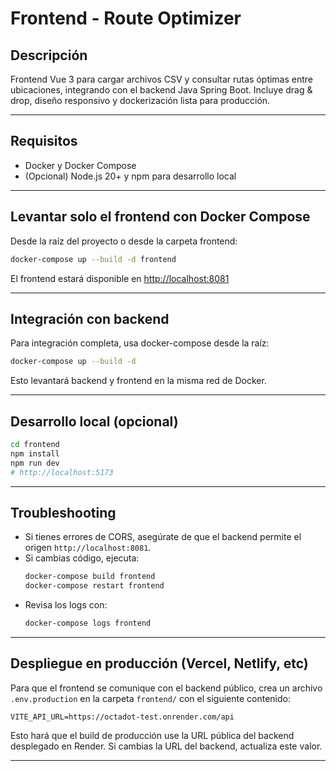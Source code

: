 # Frontend - Route Optimizer

## Descripción

Frontend Vue 3 para cargar archivos CSV y consultar rutas óptimas entre ubicaciones, integrando con el backend Java Spring Boot. Incluye drag & drop, diseño responsivo y dockerización lista para producción.

---

## Requisitos
- Docker y Docker Compose
- (Opcional) Node.js 20+ y npm para desarrollo local

---

## Levantar solo el frontend con Docker Compose

Desde la raíz del proyecto o desde la carpeta frontend:

```bash
docker-compose up --build -d frontend
```

El frontend estará disponible en [http://localhost:8081](http://localhost:8081)

---

## Integración con backend

Para integración completa, usa docker-compose desde la raíz:

```bash
docker-compose up --build -d
```

Esto levantará backend y frontend en la misma red de Docker.

---

## Desarrollo local (opcional)

```bash
cd frontend
npm install
npm run dev
# http://localhost:5173
```

---

## Troubleshooting
- Si tienes errores de CORS, asegúrate de que el backend permite el origen `http://localhost:8081`.
- Si cambias código, ejecuta:
  ```bash
  docker-compose build frontend
  docker-compose restart frontend
  ```
- Revisa los logs con:
  ```bash
  docker-compose logs frontend
  ```

---

## Despliegue en producción (Vercel, Netlify, etc)

Para que el frontend se comunique con el backend público, crea un archivo `.env.production` en la carpeta `frontend/` con el siguiente contenido:

```
VITE_API_URL=https://octadot-test.onrender.com/api
```

Esto hará que el build de producción use la URL pública del backend desplegado en Render. Si cambias la URL del backend, actualiza este valor.

---
